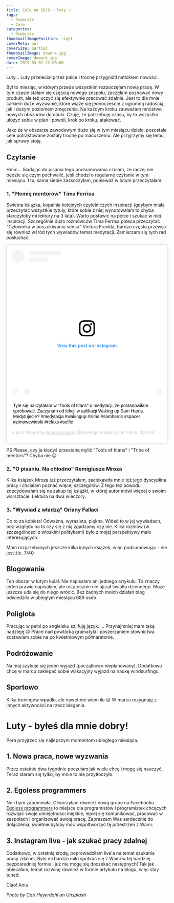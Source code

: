 ```yaml
---
title: Cele na 2019 - luty 💥
tags:
  - Osobiste
  - Cele
categories:
  - Osobiste
thumbnailImagePosition: right
coverMeta: out
coverSize: partial
thumbnailImage: dowork.jpg
coverImage: dowork.jpg
date: 2019-03-01 22:00:00
---
```


Luty... Luty przeleciał przez palce i trochę przygniótł natłokiem nowości. 
<!-- more -->

Był to miesiąc, w którym przede wszystkim rozpoczęłam nową pracę. W tym czasie stałam się częścią nowego zespołu, zaczęłam poznawać nowy produkt, ale też uczyć się efektywnie pracować zdalnie. Jest to dla mnie całkiem duże wyzwanie, które wiąże się jednocześnie z ogromną radością, jak i dużym poziomem zmęczenia. Na każdym kroku zauważam mnóstwo nowych obszarów do nauki. Czuję, że potrzebuję czasu, by to wszystko ułożyć sobie w plan i powoli, krok po kroku, atakować. 

Jako że w obszarze zawodowym dużo się w tym miesiącu działo, pozostałe cele potraktowane zostały trochę po macoszemu. Ale przyjrzymy się temu, jak sprawy stoją.

## Czytanie
Hmm... Siadając do pisania tego podsumowania czułam, że raczej nie będzie się czym pochwalić, jeśli chodzi o regularne czytanie w tym miesiącu. I tu, sama siebie zaskoczyłam, ponieważ w lutym przeczytałam:

### 1. "Plemię mentorów" Tima Ferrisa
Świetna książka, kopalnia kolejnych czytelniczych inspiracji (gdybym miała przeczytać wszystkie tytuły, które sobie z niej wynotowałam to chyba starczyłoby mi lektury na 3 lata). Warto postawić na półce i szukać w niej inspiracji. Szczególnie dużo rozmówców Tima Ferrisa poleca przeczytać "Człowieka w poszukiwaniu sensu" Victora Frankla, bardzo często przewija się również wśród tych wywiadów temat medytacji. Zamierzam się tych rad posłuchać.
<blockquote class="instagram-media" data-instgrm-captioned data-instgrm-permalink="https://www.instagram.com/p/BtjJj2PnizP/?utm_source=ig_embed&amp;utm_medium=loading" data-instgrm-version="12" style=" background:#FFF; border:0; border-radius:3px; box-shadow:0 0 1px 0 rgba(0,0,0,0.5),0 1px 10px 0 rgba(0,0,0,0.15); margin: 1px; max-width:540px; min-width:326px; padding:0; width:99.375%; width:-webkit-calc(100% - 2px); width:calc(100% - 2px);"><div style="padding:16px;"> <a href="https://www.instagram.com/p/BtjJj2PnizP/?utm_source=ig_embed&amp;utm_medium=loading" style=" background:#FFFFFF; line-height:0; padding:0 0; text-align:center; text-decoration:none; width:100%;" target="_blank"> <div style=" display: flex; flex-direction: row; align-items: center;"> <div style="background-color: #F4F4F4; border-radius: 50%; flex-grow: 0; height: 40px; margin-right: 14px; width: 40px;"></div> <div style="display: flex; flex-direction: column; flex-grow: 1; justify-content: center;"> <div style=" background-color: #F4F4F4; border-radius: 4px; flex-grow: 0; height: 14px; margin-bottom: 6px; width: 100px;"></div> <div style=" background-color: #F4F4F4; border-radius: 4px; flex-grow: 0; height: 14px; width: 60px;"></div></div></div><div style="padding: 19% 0;"></div><div style="display:block; height:50px; margin:0 auto 12px; width:50px;"><svg width="50px" height="50px" viewBox="0 0 60 60" version="1.1" xmlns="https://www.w3.org/2000/svg" xmlns:xlink="https://www.w3.org/1999/xlink"><g stroke="none" stroke-width="1" fill="none" fill-rule="evenodd"><g transform="translate(-511.000000, -20.000000)" fill="#000000"><g><path d="M556.869,30.41 C554.814,30.41 553.148,32.076 553.148,34.131 C553.148,36.186 554.814,37.852 556.869,37.852 C558.924,37.852 560.59,36.186 560.59,34.131 C560.59,32.076 558.924,30.41 556.869,30.41 M541,60.657 C535.114,60.657 530.342,55.887 530.342,50 C530.342,44.114 535.114,39.342 541,39.342 C546.887,39.342 551.658,44.114 551.658,50 C551.658,55.887 546.887,60.657 541,60.657 M541,33.886 C532.1,33.886 524.886,41.1 524.886,50 C524.886,58.899 532.1,66.113 541,66.113 C549.9,66.113 557.115,58.899 557.115,50 C557.115,41.1 549.9,33.886 541,33.886 M565.378,62.101 C565.244,65.022 564.756,66.606 564.346,67.663 C563.803,69.06 563.154,70.057 562.106,71.106 C561.058,72.155 560.06,72.803 558.662,73.347 C557.607,73.757 556.021,74.244 553.102,74.378 C549.944,74.521 548.997,74.552 541,74.552 C533.003,74.552 532.056,74.521 528.898,74.378 C525.979,74.244 524.393,73.757 523.338,73.347 C521.94,72.803 520.942,72.155 519.894,71.106 C518.846,70.057 518.197,69.06 517.654,67.663 C517.244,66.606 516.755,65.022 516.623,62.101 C516.479,58.943 516.448,57.996 516.448,50 C516.448,42.003 516.479,41.056 516.623,37.899 C516.755,34.978 517.244,33.391 517.654,32.338 C518.197,30.938 518.846,29.942 519.894,28.894 C520.942,27.846 521.94,27.196 523.338,26.654 C524.393,26.244 525.979,25.756 528.898,25.623 C532.057,25.479 533.004,25.448 541,25.448 C548.997,25.448 549.943,25.479 553.102,25.623 C556.021,25.756 557.607,26.244 558.662,26.654 C560.06,27.196 561.058,27.846 562.106,28.894 C563.154,29.942 563.803,30.938 564.346,32.338 C564.756,33.391 565.244,34.978 565.378,37.899 C565.522,41.056 565.552,42.003 565.552,50 C565.552,57.996 565.522,58.943 565.378,62.101 M570.82,37.631 C570.674,34.438 570.167,32.258 569.425,30.349 C568.659,28.377 567.633,26.702 565.965,25.035 C564.297,23.368 562.623,22.342 560.652,21.575 C558.743,20.834 556.562,20.326 553.369,20.18 C550.169,20.033 549.148,20 541,20 C532.853,20 531.831,20.033 528.631,20.18 C525.438,20.326 523.257,20.834 521.349,21.575 C519.376,22.342 517.703,23.368 516.035,25.035 C514.368,26.702 513.342,28.377 512.574,30.349 C511.834,32.258 511.326,34.438 511.181,37.631 C511.035,40.831 511,41.851 511,50 C511,58.147 511.035,59.17 511.181,62.369 C511.326,65.562 511.834,67.743 512.574,69.651 C513.342,71.625 514.368,73.296 516.035,74.965 C517.703,76.634 519.376,77.658 521.349,78.425 C523.257,79.167 525.438,79.673 528.631,79.82 C531.831,79.965 532.853,80.001 541,80.001 C549.148,80.001 550.169,79.965 553.369,79.82 C556.562,79.673 558.743,79.167 560.652,78.425 C562.623,77.658 564.297,76.634 565.965,74.965 C567.633,73.296 568.659,71.625 569.425,69.651 C570.167,67.743 570.674,65.562 570.82,62.369 C570.966,59.17 571,58.147 571,50 C571,41.851 570.966,40.831 570.82,37.631"></path></g></g></g></svg></div><div style="padding-top: 8px;"> <div style=" color:#3897f0; font-family:Arial,sans-serif; font-size:14px; font-style:normal; font-weight:550; line-height:18px;"> View this post on Instagram</div></div><div style="padding: 12.5% 0;"></div> <div style="display: flex; flex-direction: row; margin-bottom: 14px; align-items: center;"><div> <div style="background-color: #F4F4F4; border-radius: 50%; height: 12.5px; width: 12.5px; transform: translateX(0px) translateY(7px);"></div> <div style="background-color: #F4F4F4; height: 12.5px; transform: rotate(-45deg) translateX(3px) translateY(1px); width: 12.5px; flex-grow: 0; margin-right: 14px; margin-left: 2px;"></div> <div style="background-color: #F4F4F4; border-radius: 50%; height: 12.5px; width: 12.5px; transform: translateX(9px) translateY(-18px);"></div></div><div style="margin-left: 8px;"> <div style=" background-color: #F4F4F4; border-radius: 50%; flex-grow: 0; height: 20px; width: 20px;"></div> <div style=" width: 0; height: 0; border-top: 2px solid transparent; border-left: 6px solid #f4f4f4; border-bottom: 2px solid transparent; transform: translateX(16px) translateY(-4px) rotate(30deg)"></div></div><div style="margin-left: auto;"> <div style=" width: 0px; border-top: 8px solid #F4F4F4; border-right: 8px solid transparent; transform: translateY(16px);"></div> <div style=" background-color: #F4F4F4; flex-grow: 0; height: 12px; width: 16px; transform: translateY(-4px);"></div> <div style=" width: 0; height: 0; border-top: 8px solid #F4F4F4; border-left: 8px solid transparent; transform: translateY(-4px) translateX(8px);"></div></div></div></a> <p style=" margin:8px 0 0 0; padding:0 4px;"> <a href="https://www.instagram.com/p/BtjJj2PnizP/?utm_source=ig_embed&amp;utm_medium=loading" style=" color:#000; font-family:Arial,sans-serif; font-size:14px; font-style:normal; font-weight:normal; line-height:17px; text-decoration:none; word-wrap:break-word;" target="_blank">Tyle się naczytałam w &#34;Tools of titans&#34; o medytacji, że postanowiłam spróbować. Zaczynam od lekcji w aplikacji Waking up Sam Harris. Medytujecie? #medytacja #wakingup #zima #samharris #spacer #zimowewidoki #relaks #selfie</a></p> <p style=" color:#c9c8cd; font-family:Arial,sans-serif; font-size:14px; line-height:17px; margin-bottom:0; margin-top:8px; overflow:hidden; padding:8px 0 7px; text-align:center; text-overflow:ellipsis; white-space:nowrap;">A post shared by <a href="https://www.instagram.com/kernelgonnapanic/?utm_source=ig_embed&amp;utm_medium=loading" style=" color:#c9c8cd; font-family:Arial,sans-serif; font-size:14px; font-style:normal; font-weight:normal; line-height:17px;" target="_blank"> Ania Konopka</a> (@kernelgonnapanic) on <time style=" font-family:Arial,sans-serif; font-size:14px; line-height:17px;" datetime="2019-02-06T17:45:56+00:00">Feb 6, 2019 at 9:45am PST</time></p></div></blockquote> <script async src="//www.instagram.com/embed.js"></script>

PS Please, czy ja kiedyś przestanę mylić "Tools of titans" i "Tribe of mentors"? Chyba nie 😐

### 2. "O pisaniu. Na chłodno" Remigiusza Mroza
Kilka książek Mroza już przeczytałam, zaciekawiła mnie też jego dyscyplina pracy i chciałam poznać więcej szczegółów. Z tego też powodu zdecydowałam się na zakup tej książki, w której autor mówi więcej o swoim warsztacie. Lektura na dwa wieczory.

### 3. "Wywiad z władzą" Oriany Fallaci
Co to za kobieta! Odważna, wyrazista, piękna. Widać to w jej wywiadach, bez względu na to czy się z nią zgadzamy czy nie. Kilka rozmów (w szczególności z włoskimi politykami) było z mojej perspektywy mało interesujących.

Mam rozgrzebanych jeszcze kilka innych książek, więc podsumowując - nie jest źle. 7/40

## Blogowanie
Ten obszar w lutym kulał. Nie napisałam ani jednego artykułu. To znaczy jeden prawie napisałam, ale ostatecznie nie ujrzał światła dziennego. Może jeszcze uda się do niego wrócić. Bez żadnych moich działań blog odwiedziło w ubiegłym miesiącu 689 osób.

## Poliglota
Pracując w pełni po angielsku szlifuję język. ... Przynajmniej mam taką nadzieję 😐 Prace nad powtórką gramatyki i poszerzaniem słownictwa zostawiam sobie na po kwietniowym półmaratonie.

## Podróżowanie
Na maj szykuje się jeden wyjazd (początkowo nieplanowany). Dodatkowo chcę w marcu zaklepać sobie wakacyjny wyjazd na naukę windsurfingu.

## Sportowo
Kilka treningów wpadło, ale nawet nie wiem ile 😔 W marcu rezygnuję z innych aktywności na rzecz biegania. 

# Luty - byłeś dla mnie dobry!
Pora przyjrzeć się najlepszym momentom ubiegłego miesiąca.

## 1. Nowa praca, nowe wyzwania
Przez ostatnie dwa tygodnie poczułam jak wiele chcę i mogę się nauczyć. Teraz staram się tylko, by mnie to nie przytłoczyło.

## 2. Egoless programmers
No i bym zapomniała. Otworzyłam również nową grupę na Facebooku. [Egoless programmers](https://www.facebook.com/groups/386388111920900) to miejsce dla programistów i programistek chcących rozwijać swoje umiejętności miękkie, lepiej się komunikować, pracować w zespołach i organizować swoją pracę. Zapraszam Was serdecznie do dołączenia, świetnie byłoby móc współtworzyć tę przestrzeń z Wami.

## 3. Instagram live - jak szukać pracy zdalnej
Dodatkowo, w ostatnią środę, poprowadziłam live'a na temat szukania pracy zdalnej. Było mi bardzo miło spotkać się z Wami w tej bardziej bezpośredniej formie i już nie mogę się doczekać następnych! Tak jak obiecałam, temat rozwinę również w formie artykułu na blogu, więc stay tuned.

Ciao!
Ania


*Photo by Carl Heyerdahl on Unsplash*